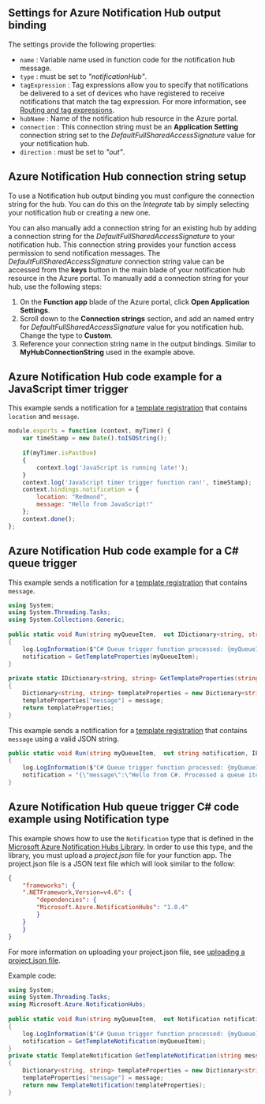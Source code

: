 ## Settings for Azure Notification Hub output binding

The settings provide the following properties:

- `name` : Variable name used in function code for the notification hub message.
- `type` : must be set to *"notificationHub"*.
- `tagExpression` : Tag expressions allow you to specify that notifications be delivered to a set of devices who have registered to receive notifications that match the tag expression.  For more information, see [Routing and tag expressions](https://azure.microsoft.com/en-us/documentation/articles/notification-hubs-tags-segment-push-message/).
- `hubName` : Name of the notification hub resource in the Azure portal.
- `connection` : This connection string must be an **Application Setting** connection string set to the *DefaultFullSharedAccessSignature* value for your notification hub.
- `direction` : must be set to *"out"*. 

## Azure Notification Hub connection string setup

To use a Notification hub output binding you must configure the connection string for the hub. You can do this on the *Integrate* tab by simply selecting your notification hub or creating a new one. 

You can also manually add a connection string for an existing hub by adding a connection string for the *DefaultFullSharedAccessSignature* to your notification hub. This connection string provides your function access permission to send notification messages. The *DefaultFullSharedAccessSignature* connection string value can be accessed from the **keys** button in the main blade of your notification hub resource in the Azure portal. To manually add a connection string for your hub, use the following steps: 

1. On the **Function app** blade of the Azure portal, click **Open Application Settings**.
2. Scroll down to the **Connection strings** section, and add an named entry for *DefaultFullSharedAccessSignature* value for you notification hub. Change the type to **Custom**.
3. Reference your connection string name in the output bindings. Similar to **MyHubConnectionString** used in the example above.

## Azure Notification Hub code example for a JavaScript timer trigger 

This example sends a notification for a [template registration](https://azure.microsoft.com/en-us/documentation/articles/notification-hubs-templates-cross-platform-push-messages/) that contains `location` and `message`.

```javascript
module.exports = function (context, myTimer) {
    var timeStamp = new Date().toISOString();
    
    if(myTimer.isPastDue)
    {
        context.log('JavaScript is running late!');
    }
    context.log('JavaScript timer trigger function ran!', timeStamp);  
    context.bindings.notification = {
        location: "Redmond",
        message: "Hello from JavaScript!"
    };
    context.done();
};
```

## Azure Notification Hub code example for a C# queue trigger

This example sends a notification for a [template registration](https://azure.microsoft.com/en-us/documentation/articles/notification-hubs-templates-cross-platform-push-messages/) that contains `message`.

```csharp
using System;
using System.Threading.Tasks;
using System.Collections.Generic;
    
public static void Run(string myQueueItem,  out IDictionary<string, string> notification, ILogger log)
{
    log.LogInformation($"C# Queue trigger function processed: {myQueueItem}");
    notification = GetTemplateProperties(myQueueItem);
}
    
private static IDictionary<string, string> GetTemplateProperties(string message)
{
    Dictionary<string, string> templateProperties = new Dictionary<string, string>();
    templateProperties["message"] = message;
    return templateProperties;
}
```

This example sends a notification for a [template registration](https://azure.microsoft.com/en-us/documentation/articles/notification-hubs-templates-cross-platform-push-messages/) that contains `message` using a valid JSON string.

```csharp    
public static void Run(string myQueueItem,  out string notification, ILogger log)
{
    log.LogInformation($"C# Queue trigger function processed: {myQueueItem}");
    notification = "{\"message\":\"Hello from C#. Processed a queue item!\"}";
}
```

## Azure Notification Hub queue trigger C# code example using Notification type

This example shows how to use the `Notification` type that is defined in the [Microsoft Azure Notification Hubs Library](https://www.nuget.org/packages/Microsoft.Azure.NotificationHubs/). In order to use this type, and the library, you must upload a *project.json* file for your function app. The project.json file is a JSON text file which will look similar to the follow:
```json
{
    "frameworks": {
    ".NETFramework,Version=v4.6": {
        "dependencies": {
        "Microsoft.Azure.NotificationHubs": "1.0.4"
        }
    }
    }
}
```

For more information on uploading your project.json file, see [uploading a project.json file](https://azure.microsoft.com/en-us/documentation/articles/functions-reference-csharp/#_how-to-upload-a-projectjson-file).

Example code:

```csharp
using System;
using System.Threading.Tasks;
using Microsoft.Azure.NotificationHubs;
    
public static void Run(string myQueueItem,  out Notification notification, ILogger log)
{
    log.LogInformation($"C# Queue trigger function processed: {myQueueItem}");
    notification = GetTemplateNotification(myQueueItem);
}
private static TemplateNotification GetTemplateNotification(string message)
{
    Dictionary<string, string> templateProperties = new Dictionary<string, string>();
    templateProperties["message"] = message;
    return new TemplateNotification(templateProperties);
}
```